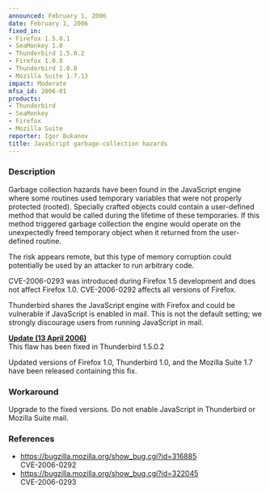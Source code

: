 ```yaml
---
announced: February 1, 2006
date: February 1, 2006
fixed_in:
- Firefox 1.5.0.1
- SeaMonkey 1.0
- Thunderbird 1.5.0.2
- Firefox 1.0.8
- Thunderbird 1.0.8
- Mozilla Suite 1.7.13
impact: Moderate
mfsa_id: 2006-01
products:
- Thunderbird
- SeaMonkey
- Firefox
- Mozilla Suite
reporter: Igor Bukanov
title: JavaScript garbage-collection hazards
---
```


<h3>Description</h3>

<p>Garbage collection hazards have been found in the JavaScript
engine where some routines used temporary variables
that were not properly protected (rooted). Specially crafted objects
could contain a user-defined method that would be called during
the lifetime of these temporaries. If this method triggered
garbage collection the engine would operate on the unexpectedly freed
temporary object when it returned from the user-defined routine.</p>

<p>The risk appears remote, but this type of memory corruption could
potentially be used by an attacker to run arbitrary code.</p>

<p>CVE-2006-0293 was introduced during Firefox 1.5 development and does not
affect Firefox 1.0. CVE-2006-0292 affects all versions of Firefox.</p>

<p class="note">Thunderbird shares the JavaScript engine with Firefox
and could be vulnerable if JavaScript is enabled in mail. This is not
the default setting; we strongly discourage users from running
JavaScript in mail.</p>

<p><strong style="text-decoration: underline;">Update (13 April 2006)</strong><br/>
This flaw has been fixed in Thunderbird 1.5.0.2</p>

<p>Updated versions of Firefox 1.0, Thunderbird 1.0, and the Mozilla Suite 1.7
have been released containing this fix.</p>

<h3>Workaround</h3>

<p>Upgrade to the fixed versions. Do not enable JavaScript in Thunderbird
or Mozilla Suite mail.</p>

<h3>References</h3>

<ul>
<li><a href="https://bugzilla.mozilla.org/show_bug.cgi?id=316885">
https://bugzilla.mozilla.org/show_bug.cgi?id=316885</a><br/>
CVE-2006-0292</li>
<li><a href="https://bugzilla.mozilla.org/show_bug.cgi?id=322045">
https://bugzilla.mozilla.org/show_bug.cgi?id=322045</a><br/>
CVE-2006-0293</li>
</ul>



